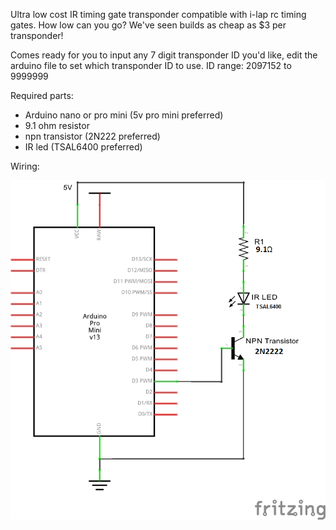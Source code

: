 Ultra low cost IR timing gate transponder compatible with i-lap rc timing gates. How low can you go? We've seen builds as cheap as $3 per transponder!

Comes ready for you to input any 7 digit transponder ID you'd like, edit the arduino file to set which transponder ID to use.
ID range: 2097152 to 9999999

Required parts:
* Arduino nano or pro mini (5v pro mini preferred)
* 9.1 ohm resistor
* npn transistor (2N222 preferred)
* IR led (TSAL6400 preferred)


Wiring:

![alt tag](/coreIR_schematic.png)

